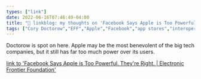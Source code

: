 ```yaml
---
types: ["link"]
date: 2022-06-16T07:46:49-04:00
title: "🔗 linkblog: my thoughts on 'Facebook Says Apple is Too Powerful. They're Right. | Electronic Frontier Foundation'"
tags: ["Cory Doctorow","EFF","Apple","Facebook","app stores","interoperability","platforms"]
---
```

Doctorow is spot on here. Apple may be the most benevolent of the big tech companies, but it still has far too much power over its users.
 

[link to 'Facebook Says Apple is Too Powerful. They're Right. | Electronic Frontier Foundation'](https://www.eff.org/deeplinks/2022/06/facebook-says-apple-too-powerful-theyre-right)
